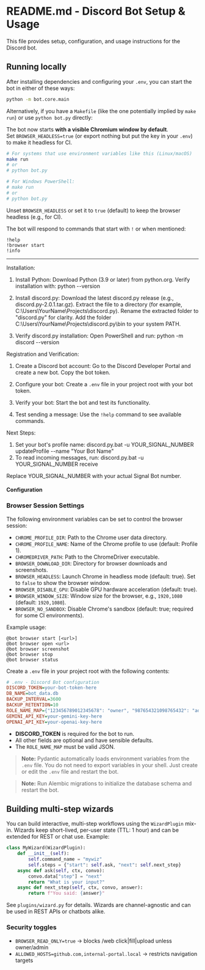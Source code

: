 # README.md - Discord Bot Setup & Usage

This file provides setup, configuration, and usage instructions for the Discord bot.

## Running locally

After installing dependencies and configuring your `.env`, you can start the bot in either of these ways:

```sh
python -m bot.core.main
```

Alternatively, if you have a `Makefile` (like the one potentially implied by `make run`) or use `python bot.py` directly:

The bot now starts **with a visible Chromium window by default**.  
Set `BROWSER_HEADLESS=true` (or export nothing but put the key in your `.env`) to make it headless for CI.

```bash
# For systems that use environment variables like this (Linux/macOS)
make run 
# or
# python bot.py

# For Windows PowerShell:
# make run 
# or
# python bot.py
```
Unset `BROWSER_HEADLESS` or set it to `true` (default) to keep the browser headless (e.g., for CI).

The bot will respond to commands that start with `!` or when mentioned:

```
!help
!browser start
!info
```

---

Installation:
1. Install Python:
   Download Python (3.9 or later) from python.org.
   Verify installation with: python --version

2. Install discord.py:
   Download the latest discord.py release (e.g., discord.py-2.0.1.tar.gz).
   Extract the file to a directory (for example, C:\Users\YourName\Projects\discord.py).
   Rename the extracted folder to "discord.py" for clarity.
   Add the folder C:\Users\YourName\Projects\discord.py\bin to your system PATH.

3. Verify discord.py installation:
   Open PowerShell and run:
   python -m discord --version

Registration and Verification:
1. Create a Discord bot account:
   Go to the Discord Developer Portal and create a new bot.
   Copy the bot token.

2. Configure your bot:
   Create a `.env` file in your project root with your bot token.

3. Verify your bot:
   Start the bot and test its functionality.

4. Test sending a message:
   Use the `!help` command to see available commands.

Next Steps:
1. Set your bot's profile name:
   discord.py.bat -u YOUR_SIGNAL_NUMBER updateProfile --name "Your Bot Name"
2. To read incoming messages, run:
   discord.py.bat -u YOUR_SIGNAL_NUMBER receive

Replace YOUR_SIGNAL_NUMBER with your actual Signal Bot number.


#### Configuration

### Browser Session Settings

The following environment variables can be set to control the browser session:
- `CHROME_PROFILE_DIR`: Path to the Chrome user data directory.
- `CHROME_PROFILE_NAME`: Name of the Chrome profile to use (default: Profile 1).
- `CHROMEDRIVER_PATH`: Path to the ChromeDriver executable.
- `BROWSER_DOWNLOAD_DIR`: Directory for browser downloads and screenshots.
- `BROWSER_HEADLESS`: Launch Chrome in headless mode (default: true). Set to `false` to show the browser window.
- `BROWSER_DISABLE_GPU`: Disable GPU hardware acceleration (default: true).
- `BROWSER_WINDOW_SIZE`: Window size for the browser, e.g., `1920,1080` (default: `1920,1080`).
- `BROWSER_NO_SANDBOX`: Disable Chrome's sandbox (default: true; required for some CI environments).

Example usage:

```
@bot browser start [<url>]
@bot browser open <url>
@bot browser screenshot
@bot browser stop
@bot browser status
```

Create a `.env` file in your project root with the following contents:

```ini
# .env - Discord Bot configuration
DISCORD_TOKEN=your-bot-token-here
DB_NAME=bot_data.db
BACKUP_INTERVAL=3600
BACKUP_RETENTION=10
ROLE_NAME_MAP={"123456789012345678": "owner", "987654321098765432": "admin"}
GEMINI_API_KEY=your-gemini-key-here
OPENAI_API_KEY=your-openai-key-here
```

- **DISCORD_TOKEN** is required for the bot to run.
- All other fields are optional and have sensible defaults.
- The `ROLE_NAME_MAP` must be valid JSON.

> **Note:** Pydantic automatically loads environment variables from the `.env` file. You do not need to export variables in your shell. Just create or edit the `.env` file and restart the bot.

> **Note:** Run Alembic migrations to initialize the database schema and restart the bot.

## Building multi-step wizards

You can build interactive, multi-step workflows using the `WizardPlugin` mix-in. Wizards keep short-lived, per-user state (TTL: 1 hour) and can be extended for REST or chat use. Example:

```python
class MyWizard(WizardPlugin):
    def __init__(self):
        self.command_name = "mywiz"
        self.steps = {"start": self.ask, "next": self.next_step}
    async def ask(self, ctx, convo):
        convo.data["step"] = "next"
        return "What is your input?"
    async def next_step(self, ctx, convo, answer):
        return f"You said: {answer}"
```
See `plugins/wizard.py` for details. Wizards are channel-agnostic and can be used in REST APIs or chatbots alike.


### Security toggles
* `BROWSER_READ_ONLY=true`  → blocks /web click|fill|upload unless owner/admin
* `ALLOWED_HOSTS=github.com,internal‑portal.local` → restricts navigation targets
